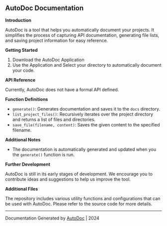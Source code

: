 ## AutoDoc Documentation

**Introduction**

AutoDoc is a tool that helps you automatically document your projects. It simplifies the process of capturing API documentation, generating file lists, and saving project information for easy reference.

**Getting Started**

1. Download the AutoDoc Application
2. Use the Application and Select your directory to automatically document your code.

**API Reference**

Currently, AutoDoc does not have a formal API defined.

**Function Definitions**

- `generate()`: Generates documentation and saves it to the `docs` directory.
- `list_project_files()`: Recursively iterates over the project directory and returns a list of files and directories.
- `save_file(filename, content)`: Saves the given content to the specified filename.

**Additional Notes**

- The documentation is automatically generated and updated when you the `generate()` function is run.

**Further Development**

AutoDoc is still in its early stages of development. We encourage you to contribute ideas and suggestions to help us improve the tool.

**Additional Files**

The repository includes various utility functions and configurations that can be used with AutoDoc. Please refer to the source code for more details.

---

Documentation Generated by [AutoDoc](https://github.com/manavvgarg/autodoc) | 2024
